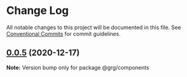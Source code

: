 # Change Log

All notable changes to this project will be documented in this file.
See [Conventional Commits](https://conventionalcommits.org) for commit guidelines.

## [0.0.5](https://github.com/swaysun/monorepo/compare/@grg/components@0.0.4...@grg/components@0.0.5) (2020-12-17)

**Note:** Version bump only for package @grg/components
